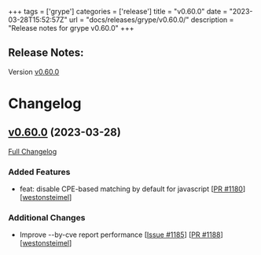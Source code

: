 +++
tags = ['grype']
categories = ['release']
title = "v0.60.0"
date = "2023-03-28T15:52:57Z"
url = "docs/releases/grype/v0.60.0/"
description = "Release notes for grype v0.60.0"
+++

## Release Notes:
Version [v0.60.0](https://github.com/anchore/grype/releases/tag/v0.60.0)

# Changelog

## [v0.60.0](https://github.com/anchore/grype/tree/v0.60.0) (2023-03-28)

[Full Changelog](https://github.com/anchore/grype/compare/v0.59.1...v0.60.0)

### Added Features

- feat: disable CPE-based matching by default for javascript [[PR #1180](https://github.com/anchore/grype/pull/1180)] [[westonsteimel](https://github.com/westonsteimel)]

### Additional Changes

- Improve --by-cve report performance [[Issue #1185](https://github.com/anchore/grype/issues/1185)] [[PR #1188](https://github.com/anchore/grype/pull/1188)] [[westonsteimel](https://github.com/westonsteimel)]
